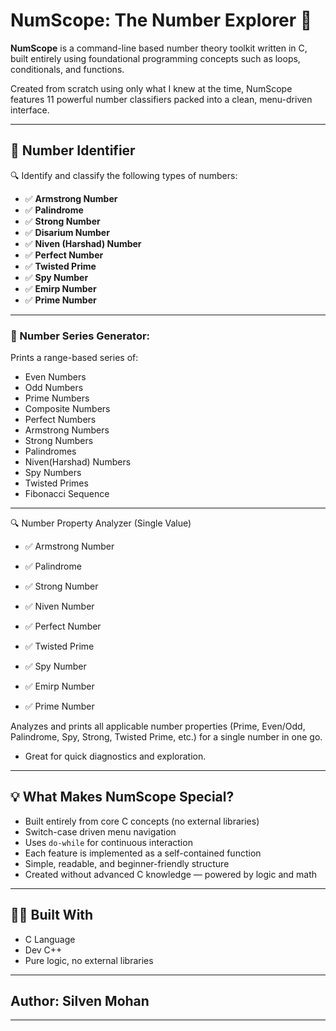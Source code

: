 # NumScope: The Number Explorer 🔢

**NumScope** is a command-line based number theory toolkit written in C, built entirely using foundational programming concepts such as loops, conditionals, and functions.

Created from scratch using only what I knew at the time, NumScope features 11 powerful number classifiers packed into a clean, menu-driven interface.

---

## 🧠 Number Identifier

🔍 Identify and classify the following types of numbers:

- ✅ **Armstrong Number**
- ✅ **Palindrome**
- ✅ **Strong Number**
- ✅ **Disarium Number**
- ✅ **Niven (Harshad) Number**
- ✅ **Perfect Number**
- ✅ **Twisted Prime**
- ✅ **Spy Number**
- ✅ **Emirp Number**
- ✅ **Prime Number**

---

### 🔁 Number Series Generator:
Prints a range-based series of:
- Even Numbers
- Odd Numbers
- Prime Numbers
- Composite Numbers
- Perfect Numbers
- Armstrong Numbers
- Strong Numbers
- Palindromes
- Niven(Harshad) Numbers
- Spy Numbers
- Twisted Primes
- Fibonacci Sequence


---

🔍 Number Property Analyzer (Single Value)
* ✅ Armstrong Number

* ✅ Palindrome

* ✅ Strong Number

* ✅ Niven Number

* ✅ Perfect Number

* ✅ Twisted Prime

* ✅ Spy Number

* ✅ Emirp Number

* ✅ Prime Number

Analyzes and prints all applicable number properties (Prime, Even/Odd, Palindrome, Spy, Strong, Twisted Prime, etc.) for a single number in one go.

  * Great for quick diagnostics and exploration.


---

## 💡 What Makes NumScope Special?

- Built entirely from core C concepts (no external libraries)
- Switch-case driven menu navigation
- Uses `do-while` for continuous interaction
- Each feature is implemented as a self-contained function
- Simple, readable, and beginner-friendly structure
- Created without advanced C knowledge — powered by logic and math

---

## 👨‍💻 Built With

- C Language
- Dev C++
- Pure logic, no external libraries

---

## Author: Silven Mohan

---
